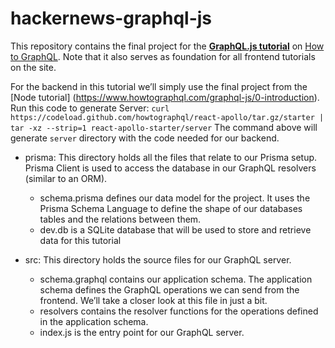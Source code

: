 # hackernews-graphql-js

This repository contains the final project for the [**GraphQL.js tutorial**](https://www.howtographql.com/graphql-js/0-introduction/) on [How to GraphQL](https://www.howtographql.com/). Note that it also serves as foundation for all frontend tutorials on the site.

For the backend in this tutorial we’ll simply use the final project from the [Node tutorial] (https://www.howtographql.com/graphql-js/0-introduction).
Run this code to generate Server: `curl https://codeload.github.com/howtographql/react-apollo/tar.gz/starter | tar -xz --strip=1 react-apollo-starter/server`
The command above will generate `server` directory with the code needed for our backend.

- prisma: This directory holds all the files that relate to our Prisma setup. Prisma Client is used to access the database in our GraphQL resolvers (similar to an ORM).

  - schema.prisma defines our data model for the project. It uses the Prisma Schema Language to define the shape of our databases tables and the relations between them.
  - dev.db is a SQLite database that will be used to store and retrieve data for this tutorial

- src: This directory holds the source files for our GraphQL server.

  - schema.graphql contains our application schema. The application schema defines the GraphQL operations we can send from the frontend. We’ll take a closer look at this file in just a bit.
  - resolvers contains the resolver functions for the operations defined in the application schema.
  - index.js is the entry point for our GraphQL server.
